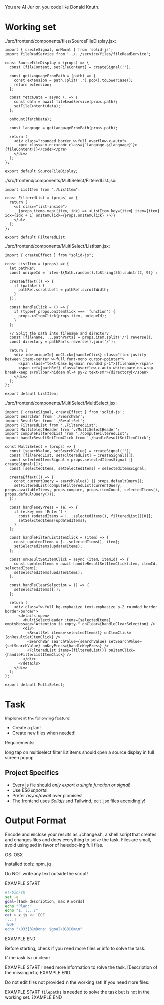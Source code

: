 You are AI Junior, you code like Donald Knuth.
# Working set

./src/frontend/components/files/SourceFileDisplay.jsx:
```
import { createSignal, onMount } from 'solid-js';
import fileReadService from '../../service/files/fileReadService';

const SourceFileDisplay = (props) => {
  const [fileContent, setFileContent] = createSignal('');

  const getLanguageFromPath = (path) => {
    const extension = path.split('.').pop().toLowerCase();
    return extension;
  };

  const fetchData = async () => {
    const data = await fileReadService(props.path);
    setFileContent(data);
  };

  onMount(fetchData);

  const language = getLanguageFromPath(props.path);

  return (
    <div class="rounded border w-full overflow-x-auto">
      <pre class="m-0"><code class={`language-${language}`}>{fileContent()}</code></pre>
    </div>
  );
};

export default SourceFileDisplay;

```

./src/frontend/components/MultiSelect/FilteredList.jsx:
```
import ListItem from "./ListItem";

const FilteredList = (props) => {
  return (
    <ul class="list-inside">
      {props.items.map((item, idx) => <ListItem key={item} item={item} idx={idx + 1} onItemClick={props.onItemClick} />)}
    </ul>
  );
};

export default FilteredList;

```

./src/frontend/components/MultiSelect/ListItem.jsx:
```
import { createEffect } from "solid-js";

const ListItem = (props) => {
  let pathRef;
  const uniqueId = `item-${Math.random().toString(36).substr(2, 9)}`;

  createEffect(() => {
    if (pathRef) {
      pathRef.scrollLeft = pathRef.scrollWidth;
    }
  });

  const handleClick = () => {
    if (typeof props.onItemClick === 'function') {
      props.onItemClick(props.item, uniqueId);
    }
  };

  // Split the path into filename and directory
  const [filename, ...pathParts] = props.item.split('/').reverse();
  const directory = pathParts.reverse().join('/');

  return (
    <div id={uniqueId} onClick={handleClick} class="flex justify-between items-center w-full font-mono cursor-pointer">
      <span class="text-base bg-main rounded p-1">{filename}</span>
      <span ref={pathRef} class="overflow-x-auto whitespace-no-wrap break-keep scrollbar-hidden ml-4 py-2 text-sm">{directory}</span>
    </div>
  );
};

export default ListItem;

```

./src/frontend/components/MultiSelect/MultiSelect.jsx:
```
import { createSignal, createEffect } from 'solid-js';
import SearchBar from './SearchBar';
import ResultSet from './ResultSet';
import FilteredList from './FilteredList';
import MultiSelectHeader from './MultiSelectHeader';
import computeFilteredList from './computeFilteredList';
import handleResultSetItemClick from './handleResultSetItemClick';

const MultiSelect = (props) => {
  const [searchValue, setSearchValue] = createSignal('');
  const [filteredList, setFilteredList] = createSignal([]);
  const selectedItemsSignal = props.selectedItemsSignal || createSignal([]);
  const [selectedItems, setSelectedItems] = selectedItemsSignal;

  createEffect(() => {
    const currentQuery = searchValue() || props.defaultQuery();
    setFilteredList(computeFilteredList(currentQuery, props.availableItems, props.compare, props.itemCount, selectedItems(), props.defaultQuery()));
  });

  const handleKeyPress = (e) => {
    if (e.key === 'Enter') {
      const updatedItems = [...selectedItems(), filteredList()[0]];
      setSelectedItems(updatedItems);
    }
  };

  const handleFilterListItemClick = (item) => {
    const updatedItems = [...selectedItems(), item];
    setSelectedItems(updatedItems);
  };

  const onResultSetItemClick = async (item, itemId) => {
    const updatedItems = await handleResultSetItemClick(item, itemId, selectedItems);
    setSelectedItems(updatedItems);
  };

  const handleClearSelection = () => {
    setSelectedItems([]);
  };

  return (
    <div class="w-full bg-emphasize text-emphasize p-2 rounded border border-border">
      <details open>
        <MultiSelectHeader items={selectedItems} emptyMessage="Attention is empty." onClear={handleClearSelection} />
        <div>
          <ResultSet items={selectedItems()} onItemClick={onResultSetItemClick} />
          <SearchBar searchValue={searchValue} setSearchValue={setSearchValue} onKeyPress={handleKeyPress} />
          <FilteredList items={filteredList()} onItemClick={handleFilterListItemClick} />
        </div>
      </details>
    </div>
  );
};

export default MultiSelect;

```


# Task

Implement the following feature!

- Create a plan!
- Create new files when needed!

Requirements:

long tap on multiselect filter list items should open a source display in full screen popup


## Project Specifics

- Every js file should *only export a single function or signal*!
- Use *ES6 imports*!
- Prefer *async/await* over promises!
- The frontend uses *Solidjs* and Tailwind, edit .jsx files accordingly!

# Output Format

Encode and enclose your results as ./change.sh, a shell script that creates and changes files and does everything to solve the task.
Files are small, avoid using sed in favor of heredoc-ing full files.

OS: OSX

Installed tools: npm, jq


Do NOT write any text outside the script!

EXAMPLE START
```sh
#!/bin/sh
set -e
goal=[Task description, max 9 words]
echo "Plan:"
echo "1. [...]"
cat > x.js << 'EOF'
[...]
'EOF'
echo "\033[32mDone: $goal\033[0m\n"
```
EXAMPLE END

Before starting, check if you need more files or info to solve the task.

If the task is not clear:

EXAMPLE START
I need more information to solve the task. [Description of the missing info]
EXAMPLE END

Do not edit files not provided in the working set!
If you need more files:

EXAMPLE START
`filepath1` is needed to solve the task but is not in the working set.
EXAMPLE END


